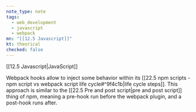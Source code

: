 ```yaml
---
note_type: note
tags:
  - web_development
  - javascript
  - webpack
mn: "[[12.5 Javascript]]"
kt: theorical
checked: false
---
```

[[12.5 Javascript|JavaScript]]

Webpack hooks allow to inject some behavior within its [[22.5 npm scripts - npm script vs webpack script life cycle#^9f4c1b|life cycle steps]]. This approach is similar to the [[22.5 Pre and post script|pre and post script]] thing of npm, meaning a pre-hook run before the webpack plugin, and a post-hook runs after.